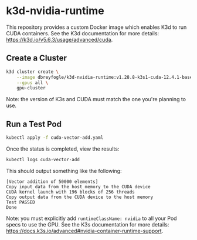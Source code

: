 # k3d-nvidia-runtime

This repository provides a custom Docker image which enables K3d to run CUDA containers. See the K3d documentation for more details: https://k3d.io/v5.6.3/usage/advanced/cuda.

## Create a Cluster

```bash
k3d cluster create \
    --image dbreyfogle/k3d-nvidia-runtime:v1.28.8-k3s1-cuda-12.4.1-base-ubuntu22.04 \
    --gpus all \
    gpu-cluster
```

Note: the version of K3s and CUDA must match the one you're planning to use.

## Run a Test Pod

```bash
kubectl apply -f cuda-vector-add.yaml
```

Once the status is completed, view the results:

```bash
kubectl logs cuda-vector-add
```

This should output something like the following:

```
[Vector addition of 50000 elements]
Copy input data from the host memory to the CUDA device
CUDA kernel launch with 196 blocks of 256 threads
Copy output data from the CUDA device to the host memory
Test PASSED
Done
```

Note: you must explicitly add `runtimeClassName: nvidia` to all your Pod specs to use the GPU. See the K3s documentation for more details: https://docs.k3s.io/advanced#nvidia-container-runtime-support.
